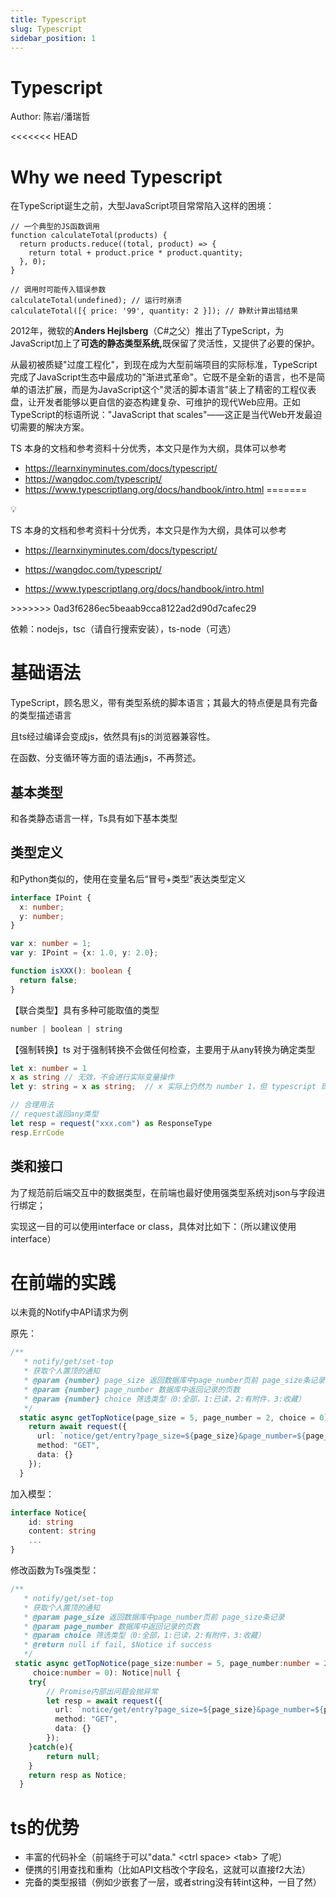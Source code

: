 ```yaml
---
title: Typescript
slug: Typescript
sidebar_position: 1
---
```



# Typescript

Author: 陈岩/潘瑞哲

<<<<<<< HEAD
# Why we need Typescript

在TypeScript诞生之前，大型JavaScript项目常常陷入这样的困境：

```
// 一个典型的JS函数调用
function calculateTotal(products) {
  return products.reduce((total, product) => {
    return total + product.price * product.quantity;
  }, 0);
}

// 调用时可能传入错误参数
calculateTotal(undefined); // 运行时崩溃
calculateTotal([{ price: '99', quantity: 2 }]); // 静默计算出错结果
```

2012年，微软的<b>Anders Hejlsberg</b>（C#之父）推出了TypeScript，为JavaScript加上了<b>可选的静态类型系统,</b>既保留了灵活性，又提供了必要的保护。

从最初被质疑"过度工程化"，到现在成为大型前端项目的实际标准，TypeScript完成了JavaScript生态中最成功的"渐进式革命"。它既不是全新的语言，也不是简单的语法扩展，而是为JavaScript这个"灵活的脚本语言"装上了精密的工程仪表盘，让开发者能够以更自信的姿态构建复杂、可维护的现代Web应用。正如TypeScript的标语所说："JavaScript that scales"——这正是当代Web开发最迫切需要的解决方案。

TS 本身的文档和参考资料十分优秀，本文只是作为大纲，具体可以参考

- https://learnxinyminutes.com/docs/typescript/
- https://wangdoc.com/typescript/
- https://www.typescriptlang.org/docs/handbook/intro.html
=======
<div class="callout callout-bg-2 callout-border-2">
<div class='callout-emoji'>💡</div>
<p>TS 本身的文档和参考资料十分优秀，本文只是作为大纲，具体可以参考</p>
<ul>
<li><p><a href="https://learnxinyminutes.com/docs/typescript/">https://learnxinyminutes.com/docs/typescript/</a></p>
</li>
<li><p><a href="https://wangdoc.com/typescript/">https://wangdoc.com/typescript/</a></p>
</li>
<li><p><a href="https://www.typescriptlang.org/docs/handbook/intro.html">https://www.typescriptlang.org/docs/handbook/intro.html</a></p>
</li>
</ul>
</div>
>>>>>>> 0ad3f6286ec5beaab9cca8122ad2d90d7cafec29

依赖：nodejs，tsc（请自行搜索安装），ts-node（可选）

# 基础语法

TypeScript，顾名思义，带有类型系统的脚本语言；其最大的特点便是具有完备的类型描述语言

且ts经过编译会变成js，依然具有js的浏览器兼容性。

在函数、分支循环等方面的语法通js，不再赘述。

## 基本类型

和各类静态语言一样，Ts具有如下基本类型

## 类型定义

和Python类似的，使用在变量名后“冒号+类型”表达类型定义

```ts
interface IPoint {
  x: number;
  y: number;
}

var x: number = 1;
var y: IPoint = {x: 1.0, y: 2.0};

function isXXX(): boolean {
  return false;
}
```

【联合类型】具有多种可能取值的类型

```ts
number | boolean | string
```

【强制转换】ts 对于强制转换不会做任何检查，主要用于从any转换为确定类型

```ts
let x: number = 1
x as string // 无效，不会进行实际变量操作
let y: string = x as string;  // x 实际上仍然为 number 1，但 typescript 现在认为它是 string

// 合理用法
// request返回any类型
let resp = request("xxx.com") as ResponseType
resp.ErrCode
```

## 类和接口

为了规范前后端交互中的数据类型，在前端也最好使用强类型系统对json与字段进行绑定；

实现这一目的可以使用interface or class，具体对比如下：（所以建议使用interface）

# 在前端的实践

以未竟的Notify中API请求为例

原先：

```ts
/**
   * notify/get/set-top
   * 获取个人置顶的通知
   * @param {number} page_size 返回数据库中page_number页前 page_size条记录
   * @param {number} page_number 数据库中返回记录的页数
   * @param {number} choice 筛选类型（0:全部，1:已读，2:有附件，3:收藏）
   */
  static async getTopNotice(page_size = 5, page_number = 2, choice = 0) {
    return await request({
      url: `notice/get/entry?page_size=${page_size}&page_number=${page_number}&choice=${choice}`,
      method: "GET",
      data: {}
    });
  }
```

加入模型：

```ts
interface Notice{
    id: string
    content: string
    ...
}
```

修改函数为Ts强类型：

```ts
/**
   * notify/get/set-top
   * 获取个人置顶的通知
   * @param page_size 返回数据库中page_number页前 page_size条记录
   * @param page_number 数据库中返回记录的页数
   * @param choice 筛选类型（0:全部，1:已读，2:有附件，3:收藏）
   * @return null if fail, $Notice if success
   */
 static async getTopNotice(page_size:number = 5, page_number:number = 2, 
     choice:number = 0): Notice|null {
    try{
        // Promise内部出问题会抛异常
        let resp = await request({
          url: `notice/get/entry?page_size=${page_size}&page_number=${page_number}&choice=${choice}`,
          method: "GET",
          data: {}
        });
    }catch(e){
        return null;
    }
    return resp as Notice;
  }
```

# ts的优势

- 丰富的代码补全（前端终于可以"data." &lt;ctrl space&gt; &lt;tab&gt; 了呢）
- 便携的引用查找和重构（比如API文档改个字段名，这就可以直接f2大法）
- 完备的类型报错（例如少嵌套了一层，或者string没有转int这种，一目了然）

